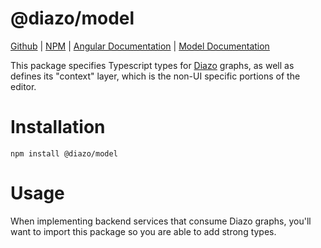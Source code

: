 # @diazo/model

[Github](https://github.com/astronautlabs/diazo-model) 
| [NPM](https://npmjs.com/package/@astronautlabs/diazo-model)
| [Angular Documentation](https://astronautlabs.github.io/diazo/) 
| [Model Documentation](https://astronautlabs.github.io/diazo-model)

This package specifies Typescript types for 
[Diazo](https://github.com/astronautlabs/diazo) graphs, as well as defines 
its "context" layer, which is the non-UI specific portions of the editor.

# Installation 

```
npm install @diazo/model
```

# Usage

When implementing backend services that consume Diazo graphs, you'll want to 
import this package so you are able to add strong types. 